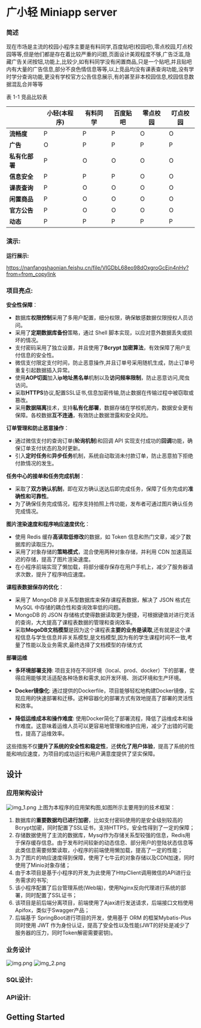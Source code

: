 # 广小轻 Miniapp server

### 简述
现在市场是主流的校园小程序主要是有料同学,百度贴吧(校园吧),零点校园,叮点校园等等,但是他们都是存在着比较严重的问题,页面设计美观程度不够,广告泛滥,隐藏广告关闭按钮,功能上,比较少,如有料同学没有闲置商品,只是一个贴吧,并且贴吧内有大量的广告信息,部分不良色情信息等等,以上竞品均没有课表查询功能,没有学时学分查询功能,更没有学校官方公告信息展示,有的甚至非本校园信息,校园信息数据混乱合并等等

表 1-1 竞品比较表

|                | **小轻**(**本程序**) | **有料同学** | **百度贴吧** | **零点校园** | **叮点校园** |
| -------------- | -------------------- | ------------ | ------------ | ------------ | ------------ |
| **流畅度**     | P                    | P            | P            | O            | O            |
| **广告**       | O                    | P            | P            | P            | P            |
| **私有化部署** | P                    | O            | O            | O            | O            |
| **信息安全**   | P                    | P            | P            | O            | O            |
| **课表查询**   | P                    | O            | O            | O            | O            |
| **闲置商品**   | P                    | O            | O            | O            | O            |
| **官方公告**   | P                    | O            | O            | O            | O            |
| **动态**       | P                    | P            | P            | P            | P            |

### 演示:
**运行展示:**

https://nanfangshaonian.feishu.cn/file/VIGDbL68eo98dOxgroGcEjn4nHv?from=from_copylink



### 项目亮点:
**安全性保障**：

- 数据库**权限控制**采用了多用户配置，细分权限，确保敏感数据仅限授权人员访问。
- 采用了**定期数据库备份**策略，通过 Shell 脚本实现，以应对意外数据丢失或损坏的情况。
- 支付密码采用了独立设置，并且使用了**Bcrypt 加密算法**，有效保障了用户支付信息的安全性。
- 微信支付限定支付时间，防止恶意操作,并且订单号采用随机生成，防止订单号重复引起数据插入异常。
- 使用**AOP切面**加入**ip地址黑名单**机制以及**访问频率限制**，防止恶意访问,爬虫访问。
- 采取**HTTPS**协议,配置SSL证书,信息加密传输,防止数据在传输过程中被窃取或篡改。
- 采用**数据隔离**技术，支持**私有化部署**，数据存储在学校机房内，数据安全更有保障。各校数据**互不连通**，有效防止数据泄露和安全风险。


**订单管理和防止恶意操作**：

- 通过微信支付的查询订单(**轮询机制**)和回调 API 实现支付成功的**回调**功能，确保订单支付状态的及时更新。
- 引入**定时任务**和**异步任务**机制，系统自动取消未付款订单，防止恶意拍下拒绝付款情况的发生。

**任务中心的接单和任务完成机制**：

- 采取了**双方确认机制**，即在双方确认送达后即完成任务，保障了任务完成的**准确性和可靠性**。
- 为了确保任务完成情况，程序支持拍照上传功能，发布者可通过图片确认任务完成情况。

**图片渲染速度和程序响应速度优化**：

- 使用 Redis 缓存**高读取低修改**的数据，如 Token 信息和热门文章，减少了数据库的读取压力。
- 采用了对象存储的**策略模式**，混合使用两种对象存储，并利用 CDN 加速高延迟的存储，提高了图片渲染速度。
- 在小程序前端实现了懒加载，将部分缓存保存在用户手机上，减少了服务器请求次数，提升了程序响应速度。

**课程表数据保存的优化**：

- 采用了 MongoDB 非关系型数据库来保存课程表数据，解决了 JSON 格式在 MySQL 中存储的耦合性和查询效率低的问题。
- MongoDB 的 JSON 存储格式使得数据读取更为便捷，可根据键值对进行灵活的查询，大大提高了课程表数据的管理和查询效率。
- 采取**MogoDB文档模型**是因为这个课程表**主要的业务是读取**,还有就是这个课程信息与学生信息并非关系模型,是文档模型,因为有的学生课程时间不一致,考量了性能以及业务需求,最终选择了文档模型的存储方式

**部署运维**

- **多环境部署支持**: 项目支持在不同环境（local、prod、docker）下的部署，使得应用能够灵活适配各种场景和需求,如开发环境、测试环境和生产环境。

- **Docker镜像化**: 通过提供的Dockerfile，项目能够轻松地构建Docker镜像，实现应用的快速部署和迁移。这种容器化的部署方式有效地提高了部署的灵活性和效率。

- **降低运维成本和操作难度**: 使用Docker简化了部署流程，降低了运维成本和操作难度。这意味着运维人员可以更容易地管理和维护应用，减少了出错的可能性，提高了运维效率。

这些措施不仅**提升了系统的安全性和稳定性**，还**优化了用户体验**，提高了系统的性能和响应速度，为项目的成功运行和用户满意度提供了坚实保障。


## 设计
### 应用架构设计
![img_1.png](img_1.png)
上图为本程序的应用架构图,如图所示主要用到的技术框架：

1. 数据库的**重要数据均已进行加密**，比如支付密码使用的是安全级别较高的Bcrypt加密，同时配置了SSL证书，支持HTTPS，安全性得到了一定的保障；
2. 存储数据使用了主流的数据库，Mysql作为存储关系型较强的信息，Redis用于保存缓存信息。由于发布时间较新的动态信息、部分用户的登陆状态信息等此类信息需要频繁读取，小程序的前端使用懒加载，提高了一定的性能；
3. 为了图片的响应速度得到保障，使用了七牛云的对象存储以及CDN加速，同时使用了Minio对象存储；
3. 由于本项目是基于小程序的开发,为此使用了HttpClient调用微信的API进行业务需求的书写;
4. 该小程序配置了后台管理系统(Web端)，使用Nginx反向代理进行系统的部署，同时配置了SSL证书；
5. 该项目是前后端分离项目，前端使用了Ajax进行发送请求，后端接口文档使用Apifox，类似于Swagger产品；
6. 后端基于 SpringBoot进行项目的开发，使用基于 ORM 的框架Mybatis-Plus同时使用 JWT 作为身份认证，提高了安全性以及性能(JWT的好处是减少了服务器的压力，同时Token解密需要密钥)。


### 业务设计
![img.png](img.png)
![img_2.png](img_2.png)

### SQL设计:

### API设计:





## Getting Started